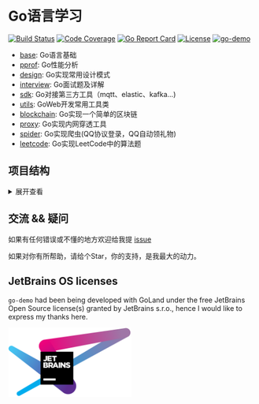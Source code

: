 # Go语言学习
[![Build Status](https://travis-ci.org/pibigstar/go-demo.svg?branch=master)](https://travis-ci.org/pibigstar/go-demo)
[![Code Coverage](https://codecov.io/gh/pibigstar/go-demo/branch/master/graph/badge.svg)](https://codecov.io/gh/pibigstar/go-demo/branch/master)
[![Go Report Card](https://goreportcard.com/badge/github.com/pibigstar/go-demo)](https://goreportcard.com/report/github.com/pibigstar/go-demo)
[![License](https://img.shields.io/github/license/pibigstar/go-demo.svg?style=flat)](https://github.com/pibigstar/go-demo)
[![go-demo](https://img.shields.io/badge/go-demo-green)](https://github.com/pibigstar/go-demo)

- [base](base): Go语言基础
- [pprof](pprof): Go性能分析
- [design](design): Go实现常用设计模式
- [interview](interview): Go面试题及详解
- [sdk](sdk): Go对接第三方工具（mqtt、elastic、kafka...)
- [utils](utils): GoWeb开发常用工具类
- [blockchain](blockchain): Go实现一个简单的区块链
- [proxy](https://github.com/pibigstar/go-proxy): Go实现内网穿透工具
- [spider](spider): Go实现爬虫(QQ协议登录，QQ自动领礼物)
- [leetcode](leetcode): Go实现LeetCode中的算法题

## 项目结构
<details>
<summary>展开查看</summary>
<pre><code>
├─base
│  ├─context
│  ├─csv
│  ├─file
│  ├─flag
│  ├─goroutine
│  ├─http
│  │  ├─get_post
│  │  ├─restful
│  │  ├─server
│  │  └─url
│  ├─json
│  ├─mail
│  ├─mysql
│  ├─net
│  │  ├─client
│  │  └─server
│  ├─reflect
│  ├─regexp
│  ├─shell
│  ├─sort
│  ├─string
│  ├─sync
│  │  └─atomic
│  ├─time
│  ├─xml
│  └─zip
│      └─test
├─blockchain
│  ├─core
│  └─server
├─design
│  ├─adaptor
│  ├─chain
│  ├─decorator
│  ├─facade
│  ├─factory
│  │  ├─abstract
│  │  └─simple
│  ├─observer
│  ├─proxy
│  ├─singleton
│  ├─strategy
│  └─template
├─interview
│  ├─handpick
│  └─others
├─leetcode
│  ├─difficulty
│  ├─medium
│  └─simple
├─sdk
│  ├─alipay
│  ├─elasticsearch
│  ├─kafka
│  ├─mqtt
│  ├─nsq
│  │  ├─nsqio
│  │  └─test
│  ├─oss
│  ├─rabbitmq
│  ├─redis
│  ├─shortdomain
│  ├─sms
│  └─weixin
├─spider
│  ├─agent
│  ├─gift
│  │  ├─auto
│  │  └─hand
│  └─qq
│      ├─client
│      └─server
└─utils
    ├─cmp
    ├─cron
    ├─disk
    ├─encrypt
    ├─error
    ├─images
    ├─ip
    │  └─address
    ├─markdown
    ├─metadata
    ├─mock
    ├─multiconfig
    ├─name
    ├─pool
    ├─qrcode
    ├─rand
    ├─retry
    ├─seq
    ├─token
    ├─word
    └─xlsx
</pre></code>
</details>

## 交流 && 疑问
如果有任何错误或不懂的地方欢迎给我提 [issue](https://github.com/pibigstar/go-demo/issues)

如果对你有所帮助，请给个Star，你的支持，是我最大的动力。

## JetBrains OS licenses
`go-demo` had been being developed with GoLand under the free JetBrains Open Source license(s) granted by JetBrains s.r.o., hence I would like to express my thanks here.

<a href="https://www.jetbrains.com/?from=go-demo" target="_blank"><img src="https://raw.githubusercontent.com/panjf2000/illustrations/master/jetbrains/jetbrains-variant-4.png" width="250" align="middle"/></a>

